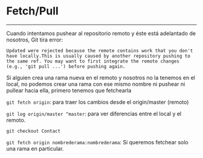 # Fetch/Pull

---

Cuando intentamos pushear al repositorio remoto y éste está adelantado de nosotros, Git tira error:  

```Updated were rejected because the remote contains work that you don't have locally.This is usually caused by another repository pushing to the same ref. You may want to first integrate the remote changes (e.g., 'git pull ...') before pushing again.``` 

Si alguien crea una rama nueva en el remoto y nosotros no la tenemos en el local, no podemos  crear una rama con ese mismo nombre ni pushear ni pullear hacia ella, primero tenemos que fetchearla

`git fetch origin`: para traer los cambios desde el origin/master (remoto)

`git log origin/master ^master`: para ver diferencias entre el local y el remoto.

`git checkout Contact`

`git fetch origin nombrederama:nombrederama`: Si queremos fetchear solo una rama en particular.